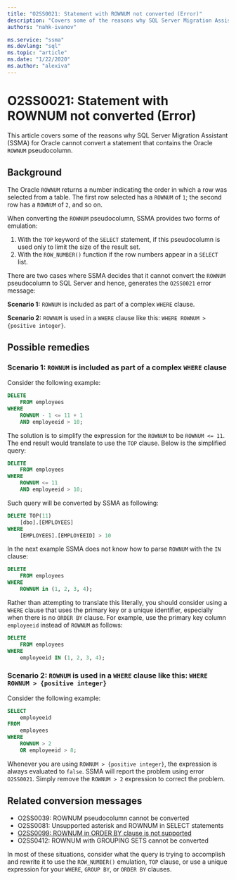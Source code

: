 ```yaml
---
title: "O2SS0021: Statement with ROWNUM not converted (Error)"
description: "Covers some of the reasons why SQL Server Migration Assistant (SSMA) for Oracle cannot convert a statement that contains the Oracle ROWNUM pseudocolumn."
authors: "nahk-ivanov"

ms.service: "ssma"
ms.devlang: "sql"
ms.topic: "article"
ms.date: "1/22/2020"
ms.author: "alexiva"
---
```


# O2SS0021: Statement with ROWNUM not converted (Error)

This article covers some of the reasons why SQL Server Migration Assistant (SSMA) for Oracle cannot convert a statement that contains the Oracle `ROWNUM` pseudocolumn.

## Background

The Oracle `ROWNUM` returns a number indicating the order in which a row was selected from a table. The first row selected has a `ROWNUM` of `1`; the second row has a `ROWNUM` of `2`, and so on.

When converting the `ROWNUM` pseudocolumn, SSMA provides two forms of emulation:

 1. With the `TOP` keyword of the `SELECT` statement, if this pseudocolumn is used only to limit the size of the result set.
 2. With the `ROW_NUMBER()` function if the row numbers appear in a `SELECT` list.

There are two cases where SSMA decides that it cannot convert the `ROWNUM` pseudocolumn to SQL Server and hence, generates the `O2SS0021` error message:

**Scenario 1:** `ROWNUM` is included as part of a complex `WHERE` clause.

**Scenario 2:** `ROWNUM` is used in a `WHERE` clause like this: `WHERE ROWNUM > {positive integer}`.

## Possible remedies

### Scenario 1: `ROWNUM` is included as part of a complex `WHERE` clause

Consider the following example:

```sql
DELETE
    FROM employees
WHERE
    ROWNUM - 1 <= 11 + 1
    AND employeeid > 10;
```

The solution is to simplify the expression for the `ROWNUM` to be `ROWNUM <= 11`. The end result would translate to use the `TOP` clause. Below is the simplified query:

```sql
DELETE
    FROM employees
WHERE
    ROWNUM <= 11
    AND employeeid > 10;
```

Such query will be converted by SSMA as following:

```sql
DELETE TOP(11)
    [dbo].[EMPLOYEES]
WHERE
    [EMPLOYEES].[EMPLOYEEID] > 10
```

In the next example SSMA does not know how to parse `ROWNUM` with the `IN` clause:

```sql
DELETE
    FROM employees
WHERE
    ROWNUM in (1, 2, 3, 4);
```

Rather than attempting to translate this literally, you should consider using a `WHERE` clause that uses the primary key or a unique identifier, especially when there is no `ORDER BY` clause. For example, use the primary key column `employeeid` instead of `ROWNUM` as follows:

```sql
DELETE
    FROM employees
WHERE
    employeeid IN (1, 2, 3, 4);
```

### Scenario 2: `ROWNUM` is used in a `WHERE` clause like this: `WHERE ROWNUM > {positive integer}`

Consider the following example:

```sql
SELECT
    employeeid
FROM
    employees
WHERE
    ROWNUM > 2
    OR employeeid > 8;
```

Whenever you are using `ROWNUM > {positive integer}`, the expression is always evaluated to `false`. SSMA will report the problem using error `O2SS0021`. Simply remove the `ROWNUM > 2` expression to correct the problem.

## Related conversion messages

* O2SS0039: ROWNUM pseudocolumn cannot be converted
* O2SS0081: Unsupported asterisk and ROWNUM in SELECT statements
* [O2SS0099: ROWNUM in ORDER BY clause is not supported](o2ss0099.md)
* O2SS0412: ROWNUM with GROUPING SETS cannot be converted

In most of these situations, consider what the query is trying to accomplish and rewrite it to use the `ROW_NUMBER()` emulation, `TOP` clause, or use a unique expression for your `WHERE`, `GROUP BY`, or `ORDER BY` clauses.
